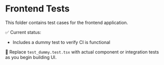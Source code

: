 # Frontend Tests

This folder contains test cases for the frontend application.

✅ Current status:

- Includes a dummy test to verify CI is functional

🧹 Replace `test_dummy.test.tsx` with actual component or integration tests as you begin building UI.
